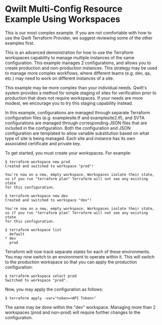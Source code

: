 # Qwilt Multi-Config Resource Example Using Workspaces

This is our most complex example.  If you are not comfortable with how to use the Qwilt Terraform Provider, we suggest reviewing some of the other examples first.

This is an advanced demonstration for how to use the Terraform workspaces capability to manage multiple instances of the same configuration.  This example manages 2 configurations, and allows you to create production and non-production instances.  This strategy may be used to manage more complex workflows, where different teams (e.g. dev, qa, etc.) may need to work on different instances of a site.

This example may be more complex than your individual needs.  Qwilt's system provides a method for simple staging of sites for verification prior to production that does not require workspaces.  If your needs are more modest, we encourage you to try this staging capability instead.

In this example, configurations are managed through separate Terraform configuration files (e.g. examplesite.tf and examplesite2.tf), and SVTA configurations are managed through corresponding JSON files that are included in the configuration.  Both the configuration and JSON configuration are templated to allow variable substitution based on what type of site is being managed.  Each site and instance has its own associated certificate and private key.

To get started, you must create your workspaces.  For example:
```
$ terraform workspace new prod
Created and switched to workspace "prod"!

You're now on a new, empty workspace. Workspaces isolate their state,
so if you run "terraform plan" Terraform will not see any existing state
for this configuration.

$ terraform workspace new dev
Created and switched to workspace "dev"!

You're now on a new, empty workspace. Workspaces isolate their state,
so if you run "terraform plan" Terraform will not see any existing state
for this configuration.

$ terraform workspace list
  default
* dev
  prod
```

Terraform will now track separate states for each of these environments.  You may now switch to an environment to operate within it.  This will switch to the production workspace so that you can apply the production configuration:
```
$ terraform workspace select prod
Switched to workspace "prod".
```

Now, you may apply the configuration as follows:
```
$ terraform apply -var="token=<API Token>"
```

The same may be done within the "dev" workspace.  Managing more than 2 workspaces (prod and non-prod) will require further changes to the configuration.